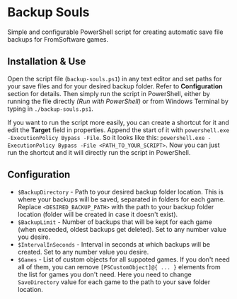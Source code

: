 # Backup Souls
Simple and configurable PowerShell script for creating automatic save file backups for FromSoftware games.

## Installation & Use
Open the script file (`backup-souls.ps1`) in any text editor and set paths for your save files and for your desired backup folder. Refer to **Configuration** section for details.
Then simply run the script in PowerShell, either by running the file directly _(Run with PowerShell)_ or from Windows Terminal by typing in  `./backup-souls.ps1`.

If you want to run the script more easily, you can create a shortcut for it and edit the **Target** field in properties.
Append the start of it with `powershell.exe -ExecutionPolicy Bypass -File`. So it looks like this: `powershell.exe -ExecutionPolicy Bypass -File <PATH_TO_YOUR_SCRIPT>`. Now you can just run the shortcut and it will directly run the script in PowerShell.

## Configuration
 - `$BackupDirectory` - Path to your desired backup folder location. This is where your backups will be saved, separated in folders for each game. Replace `<DESIRED_BACKUP_PATH>` with the path to your backup folder location (folder will be created in case it doesn't exist).
 - `$BackupLimit` - Number of backups that will be kept for each game (when exceeded, oldest backups get deleted). Set to any number value you desire.
 - `$IntervalInSeconds` - Interval in seconds at which backups will be created. Set to any number value you desire.
 - `$Games` - List of custom objects for all suppoted games. If you don't need all of them, you can remove `[PSCustomObject]@{ ... }` elements from the list for games you don't need. Here you need to change `SaveDirectory` value for each game to the path to your save folder location.
